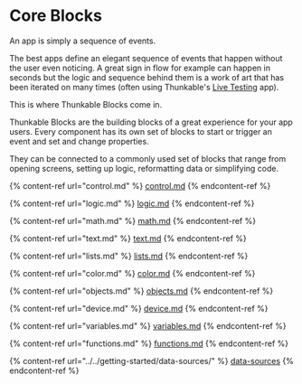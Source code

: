# Core Blocks

An app is simply a sequence of events.

The best apps define an elegant sequence of events that happen without the user even noticing. A great sign in flow for example can happen in seconds but the logic and sequence behind them is a work of art that has been iterated on many times (often using Thunkable's [Live Testing](../../getting-started/live-test.md) app).

This is where Thunkable Blocks come in.

Thunkable Blocks are the building blocks of a great experience for your app users. Every component has its own set of blocks to start or trigger an event and set and change properties.

They can be connected to a commonly used set of blocks that range from opening screens, setting up logic, reformatting data or simplifying code.

{% content-ref url="control.md" %}
[control.md](control.md)
{% endcontent-ref %}

{% content-ref url="logic.md" %}
[logic.md](logic.md)
{% endcontent-ref %}

{% content-ref url="math.md" %}
[math.md](math.md)
{% endcontent-ref %}

{% content-ref url="text.md" %}
[text.md](text.md)
{% endcontent-ref %}

{% content-ref url="lists.md" %}
[lists.md](lists.md)
{% endcontent-ref %}

{% content-ref url="color.md" %}
[color.md](color.md)
{% endcontent-ref %}

{% content-ref url="objects.md" %}
[objects.md](objects.md)
{% endcontent-ref %}

{% content-ref url="device.md" %}
[device.md](device.md)
{% endcontent-ref %}

{% content-ref url="variables.md" %}
[variables.md](variables.md)
{% endcontent-ref %}

{% content-ref url="functions.md" %}
[functions.md](functions.md)
{% endcontent-ref %}

{% content-ref url="../../getting-started/data-sources/" %}
[data-sources](../../getting-started/data-sources/)
{% endcontent-ref %}
